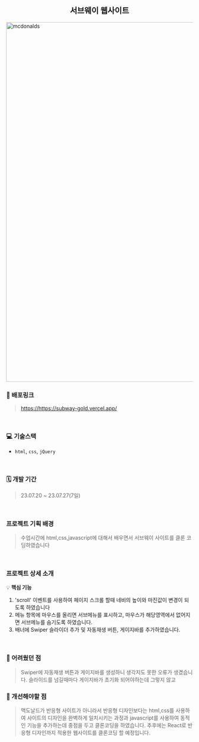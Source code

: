 

<h2 align="center">서브웨이 웹사이트 </h2>
<img src="https://github.com/kkkkinderjoy/mcdonalds/assets/142365394/130b2e4e-f5c0-4d45-bcd2-4f654255f5e1" width="970" alt="mcdonalds" >


### 🔗 배포링크

> <https://https://subway-gold.vercel.app/>

<br />


### 💻 기술스택

- `html`, `css`, `jQuery`

<br />



### 🗓 개발 기간
> 23.07.20 ~ 23.07.27(7일)

<br />



### 프로젝트 기획 배경
> 수업시간에 html,css,javascript에 대해서 배우면서 서브웨이 사이트를 클론 코딩하였습니다
<br />

### 프로젝트 상세 소개

💡 **핵심 기능**

1. 'scroll' 이벤트를 사용하여 페이지 스크롤 할때 네비의 높이와 마진값이 변경이 되도록 하였습니다
2.  메뉴 항목에 마우스를 올리면 서브메뉴를 표시하고, 마우스가 해당영역에서 없어지면 서브메뉴를 숨기도록 하였습니다.
3.  배너에 Swiper 슬라이더 추가 및 자동재생 버튼, 게이지바를 추가하였습니다.
   

<br />


### 🎨 어려웠던 점
>  Swiper에 자동재생 버튼과 게이지바를 생성하니 생각지도 못한 오류가 생겼습니다. 슬라이드를 넘길때마다 게이지바가 초기화 되어야하는데
   그렇지 않고 

### 🎨 개선해야할 점
> 맥도날드가 반응형 사이트가 아니라서  반응형 디자인보다는 html,css를 사용하여 사이트의 디자인을 완벽하게 일치시키는 과정과 javascript를 사용하여 동적인 기능을 추가하는데 중점을 두고 클론코딩을 하였습니다. 추후에는 React로 반응형 디자인까지 적용한 웹사이트를 클론코딩 할 예정입니다.

